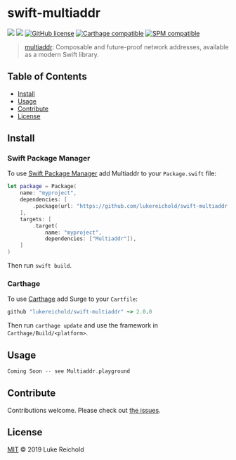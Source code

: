 # swift-multiaddr

[![](https://img.shields.io/badge/project-multiformats-blue.svg?style=flat-square)](https://github.com/multiformats/multiformats)
[![](https://img.shields.io/badge/readme%20style-standard-brightgreen.svg?style=flat-square)](https://github.com/RichardLitt/standard-readme)
 [![GitHub license](https://img.shields.io/badge/license-MIT-lightgrey.svg)](https://github.com/mattt/Surge/blob/master/LICENSE) [![Carthage compatible](https://img.shields.io/badge/Carthage-compatible-4BC51D.svg?style=flat)](https://github.com/Carthage/Carthage) [![SPM compatible](https://img.shields.io/badge/spm-compatible-brightgreen.svg?style=flat)](https://swift.org/package-manager)


> [multiaddr](https://github.com/multiformats/multiaddr): Composable and future-proof network addresses, available as a modern Swift library.

## Table of Contents

- [Install](#install)
- [Usage](#usage)
- [Contribute](#contribute)
- [License](#license)

## Install

### Swift Package Manager

To use [Swift Package Manager](https://swift.org/package-manager/) add Multiaddr to your `Package.swift` file:

```swift
let package = Package(
    name: "myproject",
    dependencies: [
        .package(url: "https://github.com/lukereichold/swift-multiaddr.git", from: "1.0.0"),
    ],
    targets: [
        .target(
            name: "myproject",
            dependencies: ["Multiaddr"]),
    ]
)
```

Then run `swift build`.


### Carthage

To use [Carthage](https://github.com/Carthage/Carthage) add Surge to your `Cartfile`:

```ruby
github "lukereichold/swift-multiaddr" ~> 2.0.0
```

Then run `carthage update` and use the framework in `Carthage/Build/<platform>`.


## Usage

```swift
Coming Soon -- see Multiaddr.playground
```

## Contribute

Contributions welcome. Please check out [the issues](https://github.com/lukereichold/swift-multiaddr/issues).

## License

[MIT](LICENSE) © 2019 Luke Reichold